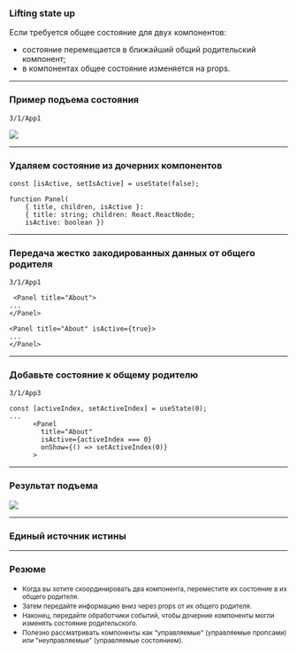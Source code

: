 ### Lifting state up

Если требуется общее состояние для двух компонентов:
- состояние перемещается в ближайший общий родительский компонент;
- в компонентах общее состояние изменяется на props.

---

### Пример подъема состояния

```3/1/App1```

![](sharing_state_child.webp)

---

### Удаляем состояние из дочерних компонентов

```
const [isActive, setIsActive] = useState(false);
```
```
function Panel(
    { title, children, isActive }: 
    { title: string; children: React.ReactNode; 
    isActive: boolean })
```

---

### Передача жестко закодированных данных от общего родителя

```3/1/App1```
```
 <Panel title="About">
...
</Panel>
```
```
<Panel title="About" isActive={true}>
...
</Panel>
```

---

### Добавьте состояние к общему родителю

```3/1/App3```
```
const [activeIndex, setActiveIndex] = useState(0);
...
      <Panel
        title="About"
        isActive={activeIndex === 0}
        onShow={() => setActiveIndex(0)}
      >
```

---

### Результат подъема

![](sharing_state_parent.webp)

---

### Единый источник истины

---

### Резюме

- <small>Когда вы хотите скоординировать два компонента, переместите их состояние в их общего родителя.</small>
- <small>Затем передайте информацию вниз через props от их общего родителя.</small>
- <small>Наконец, передайте обработчики событий, чтобы дочерние компоненты могли изменять состояние родительского.</small>
- <small>Полезно рассматривать компоненты как "управляемые" (управляемые пропсами) или "неуправляемые" (управляемые состоянием).</small>